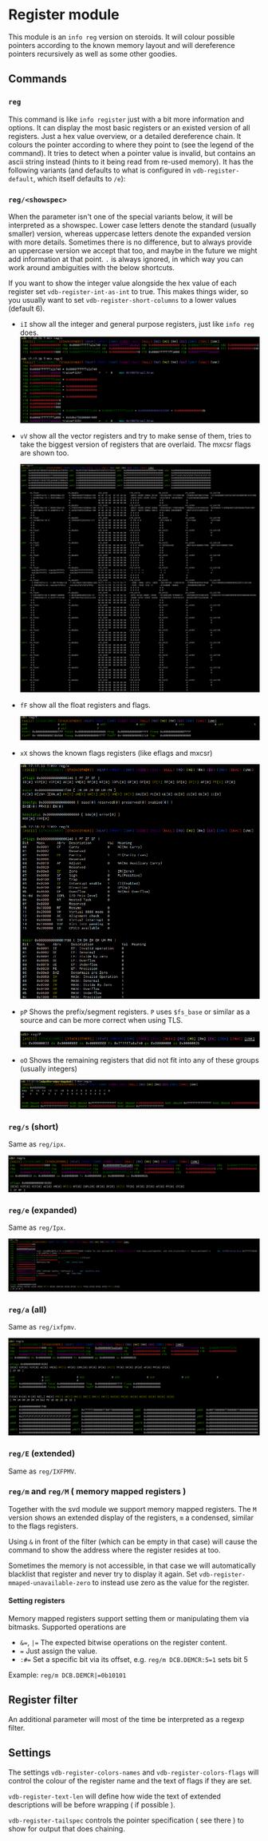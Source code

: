 # Register module

This module is an `info reg` version on steroids. It will colour possible pointers according to the known memory layout
and will dereference pointers recursively as well as some other goodies.

## Commands

### `reg`
This command is like `info register` just with a bit more information and options. It can display the most basic
registers or an existed version of all registers. Just a hex value overview, or a detailed dereference chain. It
colours the pointer according to where they point to (see the legend of the command). It tries to detect when a pointer
value is invalid, but contains an ascii string instead (hints to it being read from re-used memory). It has the
following variants (and defaults to what is configured in `vdb-register-default`, which itself defaults to `/e`):

### `reg/<showspec>`
When the parameter isn't one of the special variants below, it will be interpreted as a showspec. Lower case letters
denote the standard (usually smaller) version, whereas uppercase letters denote the expanded version with more details.
Sometimes there is no difference, but to always provide an uppercase version we accept that too, and maybe in the future
we might add information at that point. `.` is always ignored, in which way you can work around ambiguities with the
below shortcuts.

If you want to show the integer value alongside the hex value of each register set `vdb-register-int-as-int` to true.
This makes things wider, so you usually want to set `vdb-register-short-columns` to a lower values (default 6).

* `iI` show all the integer and general purpose registers, just like `info reg` does.
    ![](img/reg.iI.png)

* `vV` show all the vector registers and try to make sense of them, tries to take the biggest version of registers that
  are overlaid. The mxcsr flags are shown too.

    ![](img/reg.vV.png)
* `fF` show all the float registers and flags.

    ![](img/reg.fF.png)
* `xX` shows the known flags registers (like eflags and mxcsr)

    ![](img/reg.xX.png)
* `pP` Shows the prefix/segment registers. `P` uses `$fs_base` or similar as a source and can be more correct when using
  TLS.

    ![](img/reg.pP.png)
* `oO` Shows the remaining registers that did not fit into any of these groups (usually integers)

    ![](img/reg.o.png)

### `reg/s` (short)
Same as `reg/ipx`.

![](img/reg.s.png)
### `reg/e` (expanded)
Same as `reg/Ipx`.

![](img/reg.e.png)
### `reg/a` (all)
Same as `reg/ixfpmv`.

![](img/reg.a.png)
### `reg/E` (extended)
Same as `reg/IXFPMV`.

### `reg/m` and `reg/M` ( memory mapped registers )
Together with the svd module we support memory mapped registers. The `M` version shows an extended display of the
registers, `m` a condensed, similar to the flags registers.

Using `&` in front of the filter (which can be empty in that case) will cause the command to show the address where the
register resides at too.

Sometimes the memory is not accessible, in that case we will automatically blacklist that register and never try to
display it again. Set `vdb-register-mmaped-unavailable-zero` to instead use zero as the value for the register.

#### Setting registers
Memory mapped registers support setting them or manipulating them via bitmasks. Supported operations are

* `&=`, `|=` The expected bitwise operations on the register content.
* `=` Just assign the value.
* `:#=` Set a specific bit via its offset, e.g. `reg/m DCB.DEMCR:5=1` sets bit 5

Example: `reg/m DCB.DEMCR|=0b10101`

## Register filter
An additional parameter will most of the time be interpreted as a regexp filter.

## Settings
The settings `vdb-register-colors-names` and `vdb-register-colors-flags` will control the colour of the register name
and the text of flags if they are set.

`vdb-register-text-len` will define how wide the text of extended descriptions will be before wrapping ( if possible ).

`vdb-register-tailspec` controls the pointer specification ( see there ) to show for output that does chaining.

